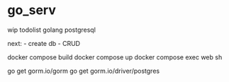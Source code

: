 # go_serv

wip todolist golang postgresql


next:
	- create db 
	- CRUD


docker compose build
docker compose up
docker compose exec web sh

go get gorm.io/gorm
go get gorm.io/driver/postgres